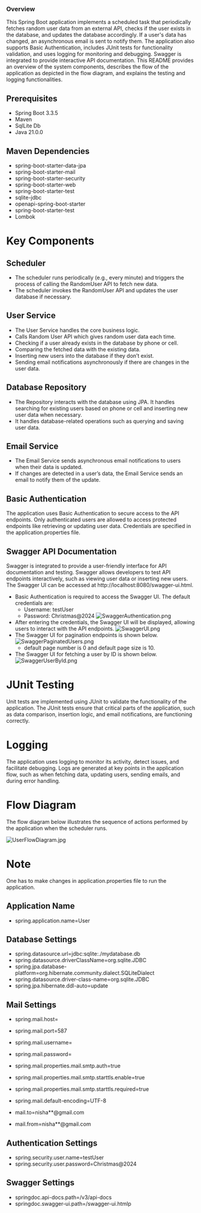 ### Overview
This Spring Boot application implements a scheduled task that periodically fetches random user data from an external API, checks if the user exists in the database, and updates the database accordingly. If a user's data has changed, an asynchronous email is sent to notify them. The application also supports Basic Authentication, includes JUnit tests for functionality validation, and uses logging for monitoring and debugging. 
Swagger is integrated to provide interactive API documentation.
This README provides an overview of the system components, describes the flow of the application as depicted in the flow diagram, and explains the testing and logging functionalities.

## Prerequisites
- Spring Boot 3.3.5
- Maven   
- SqlLite Db
- Java 21.0.0

## Maven Dependencies
- spring-boot-starter-data-jpa
- spring-boot-starter-mail
- spring-boot-starter-security
- spring-boot-starter-web
- spring-boot-starter-test
- sqlite-jdbc
- openapi-spring-boot-starter
- spring-boot-starter-test
- Lombok

# Key Components

##  Scheduler
- The scheduler runs periodically (e.g., every minute) and triggers the process of calling the RandomUser API to fetch new data.
- The scheduler invokes the RandomUser API and updates the user database if necessary.

## User Service
- The User Service handles the core business logic.
- Calls Random User API which gives random user data each time.
- Checking if a user already exists in the database by phone or cell.
- Comparing the fetched data with the existing data.
- Inserting new users into the database if they don’t exist.
- Sending email notifications asynchronously if there are changes in the user data.

## Database Repository
- The Repository interacts with the database using JPA. It handles searching for existing users based on phone or cell and inserting new user data when necessary.
- It handles database-related operations such as querying and saving user data. 
   
## Email Service
- The Email Service sends asynchronous email notifications to users when their data is updated.
- If changes are detected in a user’s data, the Email Service sends an email to notify them of the update.

## Basic Authentication
  The application uses Basic Authentication to secure access to the API endpoints.
  Only authenticated users are allowed to access protected endpoints like retrieving or updating user data. Credentials are specified in the application.properties file. 
   
## Swagger API Documentation
   Swagger is integrated to provide a user-friendly interface for API documentation and testing.
   Swagger allows developers to test API endpoints interactively, such as viewing user data or inserting new users.
   The Swagger UI can be accessed at http://localhost:8080/swagger-ui.html.
- Basic Authentication is required to access the Swagger UI. The default credentials are:
  - Username: testUser
  - Password: Christmas@2024
  ![SwaggerAuthentication.png](SwaggerAuthentication.png)
- After entering the credentials, the Swagger UI will be displayed, allowing users to interact with the API endpoints.
  ![SwaggerUI.png](SwaggerUI.png)
- The Swagger UI for pagination endpoints is shown below.
 ![SwaggerPaginatedUsers.png](SwaggerPaginatedUsers.png)
  - default page number is 0 and default page size is 10.
- The Swagger UI for fetching a user by ID is shown below.
![SwaggerUserById.png](SwaggerUserById.png)

# JUnit Testing
  Unit tests are implemented using JUnit to validate the functionality of the application.
  The JUnit tests ensure that critical parts of the application, such as data comparison, insertion logic, and email notifications, are functioning correctly.

# Logging
   The application uses logging to monitor its activity, detect issues, and facilitate debugging.
   Logs are generated at key points in the application flow, such as when fetching data, updating users, sending emails, and during error handling.

# Flow Diagram
The flow diagram below illustrates the sequence of actions performed by the application when the scheduler runs.

![UserFlowDiagram.jpg](UserFlowDiagram.jpg)

# Note
One has to make changes in application.properties file to run the application.

## Application Name
- spring.application.name=User

## Database Settings
- spring.datasource.url=jdbc:sqlite:./mydatabase.db
- spring.datasource.driverClassName=org.sqlite.JDBC
- spring.jpa.database-platform=org.hibernate.community.dialect.SQLiteDialect
- spring.datasource.driver-class-name=org.sqlite.JDBC
- spring.jpa.hibernate.ddl-auto=update

## Mail Settings
- spring.mail.host=<host>
- spring.mail.port=587
- spring.mail.username=<username>
- spring.mail.password=<password>
- spring.mail.properties.mail.smtp.auth=true
- spring.mail.properties.mail.smtp.starttls.enable=true
- spring.mail.properties.mail.smtp.starttls.required=true
- spring.mail.default-encoding=UTF-8

- mail.to=nisha**@gmail.com
- mail.from=nisha**@gmail.com

## Authentication Settings
- spring.security.user.name=testUser
- spring.security.user.password=Christmas@2024

## Swagger Settings
- springdoc.api-docs.path=/v3/api-docs
- springdoc.swagger-ui.path=/swagger-ui.htmlp